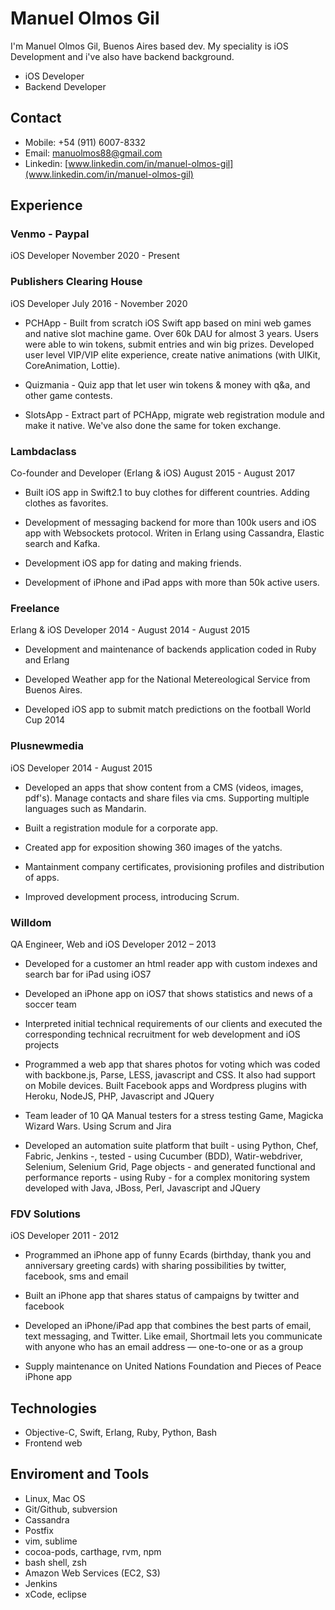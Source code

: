 # Manuel Olmos Gil
I'm Manuel Olmos Gil, Buenos Aires based dev. My speciality is iOS Development and i've also have backend background.

* iOS Developer
* Backend Developer

## Contact
* Mobile: +54 (911) 6007-8332
* Email: [manuolmos88@gmail.com](mailto:manuolmos88@gmail.com)
* Linkedin: [www.linkedin.com/in/manuel-olmos-gil](www.linkedin.com/in/manuel-olmos-gil)

## Experience

### Venmo - Paypal
iOS Developer November 2020 - Present

### Publishers Clearing House
iOS Developer July 2016 - November 2020

* PCHApp - Built from scratch iOS Swift app based on mini web games and native slot machine game. Over 60k DAU for almost 3 years. Users were able to win tokens, submit entries and win big prizes. Developed user level VIP/VIP elite experience, create native animations (with UIKit, CoreAnimation, Lottie).

* Quizmania - Quiz app that let user win tokens & money with q&a, and other game contests.

* SlotsApp - Extract part of PCHApp, migrate web registration module and make it native. We've also done the same for token exchange.

### Lambdaclass
Co-founder and Developer (Erlang & iOS) August 2015 - August 2017

* Built iOS app in Swift2.1 to buy clothes for different countries. Adding clothes as favorites.

* Development of messaging backend for more than 100k users and iOS app with Websockets protocol. Writen in Erlang using Cassandra, Elastic search and Kafka.

* Development iOS app for dating and making friends.

* Development of iPhone and iPad apps with more than 50k active users.

### Freelance
Erlang & iOS Developer 2014 - August 2014 - August 2015

* Development and maintenance of backends application coded in Ruby and Erlang

* Developed Weather app for the National Metereological Service from Buenos Aires.

* Developed iOS app to submit match predictions on the football World Cup 2014



### Plusnewmedia
iOS Developer 2014 - August 2015

* Developed an apps that show content from a CMS (videos, images, pdf's). Manage contacts and share files via cms. Supporting multiple languages such as Mandarin.

* Built a registration module for a corporate app.

* Created app for exposition showing 360 images of the yatchs.

* Mantainment company certificates, provisioning profiles and distribution of 	apps.

* Improved development process, introducing Scrum.

### Willdom
QA Engineer, Web and iOS Developer 2012 – 2013

* Developed for a customer an html reader app with custom indexes and search bar for iPad using iOS7

* Developed an iPhone app on iOS7 that shows statistics and news of a soccer team

* Interpreted initial technical requirements of our clients and executed the corresponding technical recruitment for web development and iOS projects

* Programmed a web app that shares photos for voting which was coded with backbone.js, Parse, LESS, javascript and CSS. It also had support on Mobile devices. Built Facebook apps and Wordpress plugins with Heroku, NodeJS, PHP, Javascript and JQuery

* Team leader of 10 QA Manual testers for a stress testing Game, Magicka Wizard Wars. Using Scrum and Jira

* Developed an automation suite platform that built - using Python, Chef, Fabric, Jenkins -, tested - using Cucumber (BDD), Watir-webdriver, Selenium, Selenium Grid, Page objects - and generated functional and performance reports - using Ruby - for a complex monitoring system developed with Java, JBoss, Perl, Javascript and JQuery

### FDV Solutions
iOS Developer 2011 - 2012

* Programmed an iPhone app of funny Ecards (birthday, thank you and anniversary greeting cards) with sharing possibilities by twitter, facebook, sms and email

* Built an iPhone app that shares status of campaigns by twitter and facebook

* Developed an iPhone/iPad app that combines the best parts of email, text messaging, and Twitter. Like email, Shortmail lets you communicate with anyone who has an email address — one-to-one or as a group

* Supply maintenance on United Nations Foundation and Pieces of Peace iPhone app

## Technologies
* Objective-C, Swift, Erlang, Ruby, Python, Bash
* Frontend web

## Enviroment and Tools
* Linux, Mac OS
* Git/Github, subversion
* Cassandra
* Postfix
* vim, sublime
* cocoa-pods, carthage, rvm, npm
* bash shell, zsh
* Amazon Web Services (EC2, S3)
* Jenkins
* xCode, eclipse
